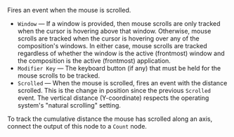 Fires an event when the mouse is scrolled. 

   - `Window` — If a window is provided, then mouse scrolls are only tracked when the cursor is hovering above that window. Otherwise, mouse scrolls are tracked when the cursor is hovering over any of the composition's windows. In either case, mouse scrolls are tracked regardless of whether the window is the active (frontmost) window and the composition is the active (frontmost) application.
   - `Modifier Key` — The keyboard button (if any) that must be held for the mouse scrolls to be tracked. 
   - `Scrolled` — When the mouse is scrolled, fires an event with the distance scrolled. This is the change in position since the previous `Scrolled` event. The vertical distance (Y-coordinate) respects the operating system's "natural scrolling" setting. 

To track the cumulative distance the mouse has scrolled along an axis, connect the output of this node to a `Count` node.
